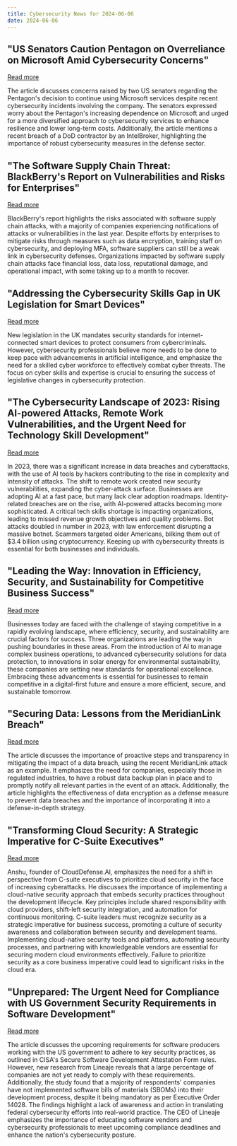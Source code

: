```yaml
---
title: Cybersecurity News for 2024-06-06
date: 2024-06-06
---
```


## "US Senators Caution Pentagon on Overreliance on Microsoft Amid Cybersecurity Concerns"
[Read more](https://www.techradar.com/pro/despite-hack-and-senate-complaints-pentagon-says-it-will-continue-microsoft-usage)

The article discusses concerns raised by two US senators regarding the Pentagon's decision to continue using Microsoft services despite recent cybersecurity incidents involving the company. The senators expressed worry about the Pentagon's increasing dependence on Microsoft and urged for a more diversified approach to cybersecurity services to enhance resilience and lower long-term costs. Additionally, the article mentions a recent breach of a DoD contractor by an IntelBroker, highlighting the importance of robust cybersecurity measures in the defense sector.

## "The Software Supply Chain Threat: BlackBerry's Report on Vulnerabilities and Risks for Enterprises"
[Read more](https://www.techradar.com/pro/security/software-supply-chains-are-proving-easy-pickings-for-cybercriminals)

BlackBerry's report highlights the risks associated with software supply chain attacks, with a majority of companies experiencing notifications of attacks or vulnerabilities in the last year. Despite efforts by enterprises to mitigate risks through measures such as data encryption, training staff on cybersecurity, and deploying MFA, software suppliers can still be a weak link in cybersecurity defenses. Organizations impacted by software supply chain attacks face financial loss, data loss, reputational damage, and operational impact, with some taking up to a month to recover.

## "Addressing the Cybersecurity Skills Gap in UK Legislation for Smart Devices"
[Read more](https://www.techradar.com/pro/how-the-government-and-workplaces-can-join-forces-to-combat-cybercrime)

New legislation in the UK mandates security standards for internet-connected smart devices to protect consumers from cybercriminals. However, cybersecurity professionals believe more needs to be done to keep pace with advancements in artificial intelligence, and emphasize the need for a skilled cyber workforce to effectively combat cyber threats. The focus on cyber skills and expertise is crucial to ensuring the success of legislative changes in cybersecurity protection.

## "The Cybersecurity Landscape of 2023: Rising AI-powered Attacks, Remote Work Vulnerabilities, and the Urgent Need for Technology Skill Development"
[Read more](https://www.forbes.com/sites/chuckbrooks/2024/06/05/alarming-cybersecurity-stats-what-you-need-to-know-in-2024/)

In 2023, there was a significant increase in data breaches and cyberattacks, with the use of AI tools by hackers contributing to the rise in complexity and intensity of attacks. The shift to remote work created new security vulnerabilities, expanding the cyber-attack surface. Businesses are adopting AI at a fast pace, but many lack clear adoption roadmaps. Identity-related breaches are on the rise, with AI-powered attacks becoming more sophisticated. A critical tech skills shortage is impacting organizations, leading to missed revenue growth objectives and quality problems. Bot attacks doubled in number in 2023, with law enforcement disrupting a massive botnet. Scammers targeted older Americans, bilking them out of $3.4 billion using cryptocurrency. Keeping up with cybersecurity threats is essential for both businesses and individuals.

## "Leading the Way: Innovation in Efficiency, Security, and Sustainability for Competitive Business Success"
[Read more](https://www.forbes.com/sites/goldiechan/2024/06/05/tech-innovators-reshaping-business-branding/)

Businesses today are faced with the challenge of staying competitive in a rapidly evolving landscape, where efficiency, security, and sustainability are crucial factors for success. Three organizations are leading the way in pushing boundaries in these areas. From the introduction of AI to manage complex business operations, to advanced cybersecurity solutions for data protection, to innovations in solar energy for environmental sustainability, these companies are setting new standards for operational excellence. Embracing these advancements is essential for businesses to remain competitive in a digital-first future and ensure a more efficient, secure, and sustainable tomorrow.

## "Securing Data: Lessons from the MeridianLink Breach"
[Read more](https://www.forbes.com/sites/forbestechcouncil/2024/06/05/how-to-minimize-the-damage-from-data-breaches/)

The article discusses the importance of proactive steps and transparency in mitigating the impact of a data breach, using the recent MeridianLink attack as an example. It emphasizes the need for companies, especially those in regulated industries, to have a robust data backup plan in place and to promptly notify all relevant parties in the event of an attack. Additionally, the article highlights the effectiveness of data encryption as a defense measure to prevent data breaches and the importance of incorporating it into a defense-in-depth strategy.

## "Transforming Cloud Security: A Strategic Imperative for C-Suite Executives"
[Read more](https://www.forbes.com/sites/forbestechcouncil/2024/06/05/why-cloud-native-security-requires-a-mindset-shift-in-the-c-suite/)

Anshu, founder of CloudDefense.AI, emphasizes the need for a shift in perspective from C-suite executives to prioritize cloud security in the face of increasing cyberattacks. He discusses the importance of implementing a cloud-native security approach that embeds security practices throughout the development lifecycle. Key principles include shared responsibility with cloud providers, shift-left security integration, and automation for continuous monitoring. C-suite leaders must recognize security as a strategic imperative for business success, promoting a culture of security awareness and collaboration between security and development teams. Implementing cloud-native security tools and platforms, automating security processes, and partnering with knowledgeable vendors are essential for securing modern cloud environments effectively. Failure to prioritize security as a core business imperative could lead to significant risks in the cloud era.

## "Unprepared: The Urgent Need for Compliance with US Government Security Requirements in Software Development"
[Read more](https://betanews.com/2024/06/05/80-percent-of-organizations-not-ready-for-cisa-rules-on-security-practices/)

The article discusses the upcoming requirements for software producers working with the US government to adhere to key security practices, as outlined in CISA's Secure Software Development Attestation Form rules. However, new research from Lineaje reveals that a large percentage of companies are not yet ready to comply with these requirements. Additionally, the study found that a majority of respondents' companies have not implemented software bills of materials (SBOMs) into their development process, despite it being mandatory as per Executive Order 14028. The findings highlight a lack of awareness and action in translating federal cybersecurity efforts into real-world practice. The CEO of Lineaje emphasizes the importance of educating software vendors and cybersecurity professionals to meet upcoming compliance deadlines and enhance the nation's cybersecurity posture.

